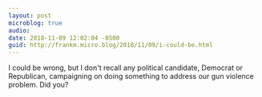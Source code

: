 ```yaml
---
layout: post
microblog: true
audio: 
date: 2018-11-09 12:02:04 -0500
guid: http://frankm.micro.blog/2018/11/09/i-could-be.html
---
```

I could be wrong, but I don't recall any political candidate, Democrat or Republican, campaigning on doing something to address our gun violence problem. Did you? 
